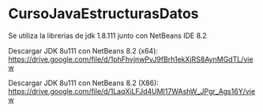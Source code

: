# CursoJavaEstructurasDatos
Se utiliza la librerias de jdk 1.8.111 junto con NetBeans IDE 8.2

Descargar JDK 8u111 con NetBeans 8.2 (x64):
https://drive.google.com/file/d/1phFhvjnwPvJ9fBrh1ekXjRS8AynMGdTL/view

Descargar JDK 8u111 con NetBeans 8.2 (X86):
https://drive.google.com/file/d/1LaqXiLFJd4UMI17WAshW_JPgr_Ags16Y/view
